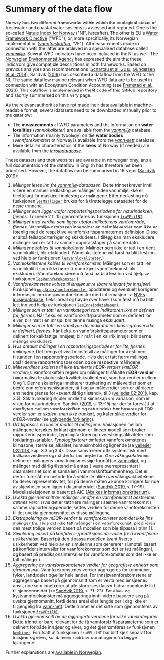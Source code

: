 # Summary of the data flow

Norway has two different frameworks within which the ecological status of freshwater and coastal water systems is assessed and reported.
One is the so-called [Nature Index for Norway](https://www.naturindeks.no/) ("NI", hereafter).
The other is EU's [Water Framework Directive](https://eur-lex.europa.eu/legal-content/EN/TXT/?uri=CELEX:32000L0060) ("WFD"), or, more specifically, its Norwegian implementation (_[vannforskriften](https://lovdata.no/dokument/SF/forskrift/2006-12-15-1446)_, "VF").
All measurements made in connection with the latter are archived in a specialised database called _[vannmiljø](https://vannmiljo.miljodirektoratet.no/)_.
Several WFD indicators have been included in the NI as well.
The [Norwegian Environmental Agency](https://www.miljodirektoratet.no/) has expressed the aim that these indicators give compatible descriptions in both frameworks.
Based on previous analyses and recommendations ([Schartau et al. 2016](http://hdl.handle.net/11250/2384734), [Gundersen et al. 2018](http://hdl.handle.net/11250/2584222)), Sandvik ([2019](http://hdl.handle.net/11250/2631056)) has described a dataflow from the WFD to the NI.
The same dataflow may be relevant when WFD data are to be used in connection with an Ecosystem Condition Accounting (see [Fremstad et al. 2023](https://hdl.handle.net/11250/3104185)).
This dataflow is implemented in the [**R** code](../R/) of this GitHub repository and shortly summarised on this very page.

As the relevant authorities have not made their data available in machine-readable format, several datasets need to be downloaded manually prior to the dataflow:

* The **measurements** of WFD parameters and the information on **water localities** (_vannlokaliteter_) are available from the _[vannmiljø](https://vannmiljo.miljodirektoratet.no/)_ database.
* The information (mainly typology) on the **water bodies** (_vannforekomster_) of Norway is available from the _[vann-nett](https://vann-nett.no/portal/)_ database.
* More detailed characteristics of the **lakes** of Norway (if needed) are available from the _[innsjødatabase](https://www.nve.no/kart/kartdata/vassdragsdata/innsjodatabase/)_.

These datasets and their websites are available in Norwegian only, and a full documentation of the dataflow in English has therefore not been prioritised.
However, the dataflow can be summarised in 16 steps ([Sandvik 2019](http://hdl.handle.net/11250/2631056)):

1. _Målinger leses inn fra [vannmiljø](https://vannmiljo.miljodirektoratet.no/)-databasen._ Dette trinnet krever inntil videre en manuell nedlasting av målinger, siden vannmiljø ikke er tilrettelagt for maskinell innlesing av målingene. Etter nedlasting må funksjonen [`lesMaalinger`](lesMaalinger.md) brukes for å tilrettelegge datasettet for de neste trinnene.
2. _Målinger som ligger utafor rapporteringsperiodene for naturindeksen, fjernes._ Trinnene 2 til 15 gjennomføres av funksjonen [`fraVFtilNI`](fraVFtilNI.md).
3. _Målinger med verdier som ligger utafor indikatorens verdiområde, fjernes._ Vannmiljø-databasen inneholder en del måleverdier som ikke er forenlig med de respektive vannforskriftsparameternes definisjon. Disse er altså feilrapporteringer og ekskluderes. I tillegg kan man ekskludere målinger som er tatt av samme oppdragstager på samme dato.
4. _Målingene kobles til vannlokaliteter._ Målinger som ikke er tatt i en kjent vannlokalitet, blir ekskludert. (Vannlokalitetene må først ha blitt lest inn ved hjelp av funksjonen [`lesVannlokaliteter`](lesVannlokaliteter.md).)
5. _Vannlokalitetene kobles til vannforekomster._ Målinger som er tatt i en vannlokalitet som ikke hører til noen kjent vannforekomst, blir ekskludert. (Vannforekomstene må først ha blitt lest inn ved hjelp av funksjonen [`lesVannforekomster`](lesVannforekomster.md).)
6. _Vannforekomstene kobles til innsjønumre (bare relevant for innsjøer)._ Funksjonen [`oppdaterVannforekomster`](oppdaterVannforekomster.md) oppdaterer og eventuelt korrigerer informasjon om innsjøvannforekomster med informasjon fra [NVEs innsjødatabase](https://www.nve.no/kart/kartdata/vassdragsdata/innsjodatabase/), f.eks. areal og høyde over havet (som først må ha blitt lest inn ved hjelp av funksjonen [`lesInnsjodatabasen`](lesInnsjodatabasen.md)).
7. _Målinger som er tatt i en vannkategori som indikatoren ikke er definert for, fjernes._ Når f.eks. en vannforskriftsparameter som er definert for elver, blir målt i en innsjø, blir denne målinga ekskludert. 
8. _Målinger som er tatt i en vanntype der indikatorens klassegrenser ikke er definert, fjernes._ Når f.eks. en vannforskriftsparameter som er definert for kalkfattige innsjøer, blir målt i en kalkrik innsjø, blir denne målinga ekskludert.
9. _Hvis antallet målinger i en rapporteringsperiode er for lite, fjernes målingene._ Det trengs et visst minstetall av målinger for å estimere tilstanden i en rapporteringsperiode. Hvis det er tatt færre målinger, utgår denne rapporteringsperioden og de respektive målingene.
10. _Måleverdiene skaleres til ikke-trunkerte nEQR-verdier («mEQR-verdier»)._ Vannforskriften regner om målinger til såkalte **nEQR-verdier** («normaliserte økologiske kvalitetskvotienter»), som har verdier mellom 0 og 1. Denne skaleringa innebærer trunkering av måleverdier som er bedre enn referansetilstanden, til 1 og av måleverdier som er dårligere enn nedre grense for «svært dårlig tilstand», til 0 ([veileder 02:2018](https://www.vannportalen.no/veiledere/klassifiseringsveileder/), kap. 3.5). Slik trunkering skjuler imidlertid kunnskap om variasjon, som er viktig for naturindeksen. Sandvik ([2019](http://hdl.handle.net/11250/2631056), s. 13–15) har derfor foreslått at dataflyten mellom vannforskriften og naturindeks bør baseres på EQR-verdier som er _skalert, men ikke trunkert_, og kaller slike verdier for _mEQR-verdier_ (se [utdypende forklaring](mEQR.md)).
11. _Det tilpasses en lineær modell til målingene._ Variasjonen mellom målingene forsøkes forklart gjennom en lineær modell som bruker rapporteringsperioder, typologifaktorer og overvåkingsaktiviteter som forklaringsvariabler. _Typologifaktorer_ omfatter vannforekomstenes klimasone, størrelse, alkalitet, humusinnhold og lignende (se [veileder 02:2018](https://www.vannportalen.no/veiledere/klassifiseringsveileder/), kap. 3.3 og 3.4). Disse samvarierer ofte systematisk med indikatorverdiene og må derfor tas høyde for. _Overvåkingsaktiviteter_ definerer målingens forvaltningsmessige formål (se [vannmiljø](https://vannmiljokoder.miljodirektoratet.no/activity)), og målinger med dårlig tilstand må antas å være overrepresentert i datamaterialet som er samla inn i vannforskriftsammenheng. Det er derfor foreslått en metode for å vekte de ulike overvåkingsaktivitetene for deres representativitet, for på denne måten å kunne korrigere for noe av skjevheten som ligger i datamaterialet ([Sandvik 2019](http://hdl.handle.net/11250/2631056), s. 17–19). Modellseleksjonen er basert på AIC ([Akaikes informasjonskriterium](https://en.wikipedia.org/wiki/Akaike_information_criterion)).
12. _Uvekta gjennomsnitt av målinger innafor en vannforekomst bestemmer dennes verdi._ Hvis det er tatt flere målinger i samme vannforekomst i samme rapporteringsperiode, settes verdien for denne vannforekomsten til det uvekta gjennomsnittet av disse målingene.
13. _Ekstrapolering av mEQR-verdier til vannforekomster som det ikke fins målinger fra._ Hvis det ikke tatt målinger i en vannforekomst, predikeres den mest trolige verdien basert på modellen som ble tilpassa i trinn 11.
14. _Simulering basert på konfidens-/prediksjonsintervaller for å kvantifisere usikkerheten._ Basert på den tilpassa modellen kvantifiseres usikkerheten ved hjelp av en simulering som genererer slumptall basert på konfidensintervaller for vannforekomster som det er tatt målinger i, og basert på prediksjonsintervaller for vannforekomster som det ikke er tatt målinger i.
15. _Aggregering av vannforekomstenes verdier for geografiske enheter som gjennomsnitt._ Vannforekomstenes verdier aggregeres for kommuner, fylker, landsdeler og/eller hele landet. For innsjøvannforekomstene er aggregeringa basert på gjennomsnitt som er vekta med innsjøenes areal, noe som innebærer at alle størrelsesklasser bidrar noenlunde likt til gjennomsnittet (se [Sandvik 2019](http://hdl.handle.net/11250/2631056), s. 21–23). For elve- og kystvannforekomster må aggregeringa inntil videre baserere seg på uvekta gjennomsnitt, fordi deres areal eller lengde per i dag ikke er tilgjengelig fra [vann-nett](https://vann-nett.no/portal/). Dette trinnet er det siste som gjennomføres av funksjonen [`fraVFtilNI`](fraVFtilNI.md).
16. _Uvekta gjennomsnitt av de aggregerte verdiene for ulike vannkategorier._ Dette trinnet er bare relevant for de få vannforskriftsparameterne som er definert for både innsjøer og elver, og det gjennomføres av funksjonen [`kombiner`](kombiner.md). Forutsatt at funksjonen `fraVFtilNI` har blitt kjørt separat for innsjøer og elver, kombinerer `kombiner` utmatingene fra begge kjøringene.

Further explanations are [available in Norwegian]().
